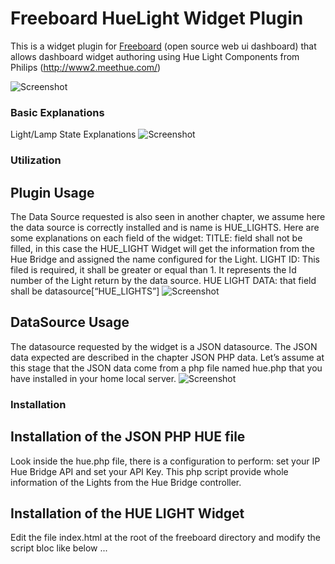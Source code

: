 Freeboard HueLight Widget Plugin
===============================

This is a widget plugin for [Freeboard](http://freeboard.io) (open source web ui dashboard) that allows dashboard widget authoring using Hue Light Components from Philips (http://www2.meethue.com/)

![Screenshot](HueLights/Screenshoot_HueLight_FreeBoard_Widget_1)

### Basic Explanations
Light/Lamp State Explanations
![Screenshot](HueLights/Screenshoot_HueLight_FreeBoard_Widget_2)

### Utilization
## Plugin Usage
The Data Source requested is also seen in another chapter, we assume here the data source is correctly installed and is name is HUE_LIGHTS.
Here are some explanations on each field of the widget:
TITLE: field shall not be filled, in this case the HUE_LIGHT Widget will get the information from the Hue Bridge and assigned the name configured for the Light. 
LIGHT ID: This filed is required, it shall be greater or equal than 1. It represents the Id number of the Light return by the data source.
HUE LIGHT DATA: that field shall be datasource[“HUE_LIGHTS”]
![Screenshot](HueLights/Screenshoot_HueLight_FreeBoard_Widget_3)

## DataSource Usage
The datasource requested by the widget is a JSON datasource. The JSON data expected are described in the chapter JSON PHP data. Let’s assume at this stage that the JSON data come from a php file named hue.php that you have installed in your home local server.
![Screenshot](HueLights/Screenshoot_HueLight_FreeBoard_Widget_4)


### Installation

## Installation of the JSON PHP HUE file
Look inside the hue.php file, there is a configuration to perform:  set your IP Hue Bridge API and set your API Key.
This php script provide whole information of the Lights from the Hue Bridge controller.

## Installation of the HUE LIGHT Widget
Edit the file index.html at the root of the freeboard directory and modify the script bloc like below 
...
    <script type="text/javascript">
        head.js("js/freeboard_plugins.min.js",
	"plugins/freeboard/lights_hue.js",
                // *** Load more plugins here ***
                function(){
                    $(function()
                    { //DOM Ready
                        freeboard.initialize(true);

                        var hashpattern = window.location.hash.match(/(&|#)source=([^&]+)/);
                        if (hashpattern !== null) {
                            $.getJSON(hashpattern[2], function(data) {
                                freeboard.loadDashboard(data, function() {
                                    freeboard.setEditing(false);
                                });
                            });
                        }

                    });
                });
    </script>
...
Copy the file lights_hue..js in the plugins/freeboard/ folder.


Enjoy !